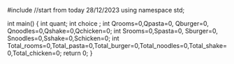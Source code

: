 #include <iostream>
//start from today 28/12/2023
using namespace std;

int main()
{
    int quant;
    int choice ;
    int Qrooms=0,Qpasta=0, Qburger=0, Qnoodles=0,Qshake=0,Qchicken=0;
    int Srooms=0,Spasta=0, Sburger=0, Snoodles=0,Sshake=0,Schicken=0;
    int Total_rooms=0,Total_pasta=0,Total_burger=0,Total_noodles=0,Total_shake=0,Total_chicken=0;
    return 0;
}
